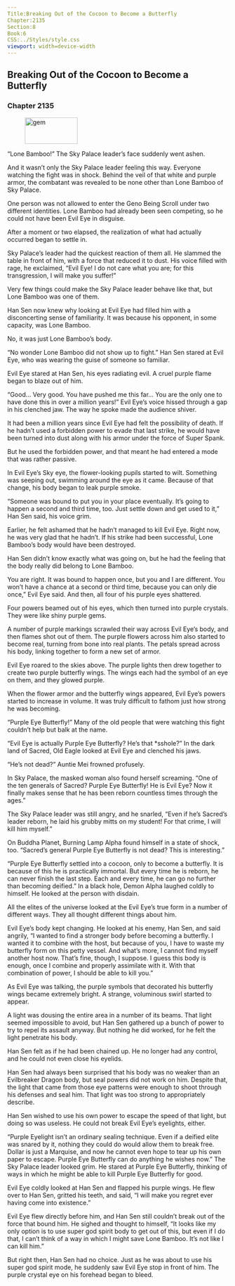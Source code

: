 ```yaml
---
Title:Breaking Out of the Cocoon to Become a Butterfly 
Chapter:2135 
Section:8 
Book:6 
CSS:../Styles/style.css 
viewport: width=device-width
---
```

  
## Breaking Out of the Cocoon to Become a Butterfly
### Chapter 2135
  
<figure>
	<img src="../Images/gem.gif" alt="gem" id="gem" width="120" height="60" />
</figure>
  

  
“Lone Bamboo!” The Sky Palace leader’s face suddenly went ashen.

And it wasn’t only the Sky Palace leader feeling this way. Everyone watching the fight was in shock. Behind the veil of that white and purple armor, the combatant was revealed to be none other than Lone Bamboo of Sky Palace.

One person was not allowed to enter the Geno Being Scroll under two different identities. Lone Bamboo had already been seen competing, so he could not have been Evil Eye in disguise.

After a moment or two elapsed, the realization of what had actually occurred began to settle in.

Sky Palace’s leader had the quickest reaction of them all. He slammed the table in front of him, with a force that reduced it to dust. His voice filled with rage, he exclaimed, “Evil Eye! I do not care what you are; for this transgression, I will make you suffer!”

Very few things could make the Sky Palace leader behave like that, but Lone Bamboo was one of them.

Han Sen now knew why looking at Evil Eye had filled him with a disconcerting sense of familiarity. It was because his opponent, in some capacity, was Lone Bamboo.

No, it was just Lone Bamboo’s body.

“No wonder Lone Bamboo did not show up to fight.” Han Sen stared at Evil Eye, who was wearing the guise of someone so familiar.

Evil Eye stared at Han Sen, his eyes radiating evil. A cruel purple flame began to blaze out of him.

“Good… Very good. You have pushed me this far… You are the only one to have done this in over a million years!” Evil Eye’s voice hissed through a gap in his clenched jaw. The way he spoke made the audience shiver.

It had been a million years since Evil Eye had felt the possibility of death. If he hadn’t used a forbidden power to evade that last strike, he would have been turned into dust along with his armor under the force of Super Spank.

But he used the forbidden power, and that meant he had entered a mode that was rather passive.

In Evil Eye’s Sky eye, the flower-looking pupils started to wilt. Something was seeping out, swimming around the eye as it came. Because of that change, his body began to leak purple smoke.

“Someone was bound to put you in your place eventually. It’s going to happen a second and third time, too. Just settle down and get used to it,” Han Sen said, his voice grim.

Earlier, he felt ashamed that he hadn’t managed to kill Evil Eye. Right now, he was very glad that he hadn’t. If his strike had been successful, Lone Bamboo’s body would have been destroyed.

Han Sen didn’t know exactly what was going on, but he had the feeling that the body really did belong to Lone Bamboo.

You are right. It was bound to happen once, but you and I are different. You won’t have a chance at a second or third time, because you can only die once,” Evil Eye said. And then, all four of his purple eyes shattered.

Four powers beamed out of his eyes, which then turned into purple crystals. They were like shiny purple gems.

A number of purple markings scrawled their way across Evil Eye’s body, and then flames shot out of them. The purple flowers across him also started to become real, turning from bone into real plants. The petals spread across his body, linking together to form a new set of armor.

Evil Eye roared to the skies above. The purple lights then drew together to create two purple butterfly wings. The wings each had the symbol of an eye on them, and they glowed purple.

When the flower armor and the butterfly wings appeared, Evil Eye’s powers started to increase in volume. It was truly difficult to fathom just how strong he was becoming.

“Purple Eye Butterfly!” Many of the old people that were watching this fight couldn’t help but balk at the name.

“Evil Eye is actually Purple Eye Butterfly? He’s that *sshole?” In the dark land of Sacred, Old Eagle looked at Evil Eye and clenched his jaws.

“He’s not dead?” Auntie Mei frowned profusely.

In Sky Palace, the masked woman also found herself screaming. “One of the ten generals of Sacred? Purple Eye Butterfly! He is Evil Eye? Now it finally makes sense that he has been reborn countless times through the ages.”

The Sky Palace leader was still angry, and he snarled, “Even if he’s Sacred’s leader reborn, he laid his grubby mitts on my student! For that crime, I will kill him myself.”

On Buddha Planet, Burning Lamp Alpha found himself in a state of shock, too. “Sacred’s general Purple Eye Butterfly is not dead? This is interesting.”

“Purple Eye Butterfly settled into a cocoon, only to become a butterfly. It is because of this he is practically immortal. But every time he is reborn, he can never finish the last step. Each and every time, he can go no further than becoming deified.” In a black hole, Demon Alpha laughed coldly to himself. He looked at the person with disdain.

All the elites of the universe looked at the Evil Eye’s true form in a number of different ways. They all thought different things about him.

Evil Eye’s body kept changing. He looked at his enemy, Han Sen, and said angrily, “I wanted to find a stronger body before becoming a butterfly. I wanted it to combine with the host, but because of you, I have to waste my butterfly form on this petty vessel. And what’s more, I cannot find myself another host now. That’s fine, though, I suppose. I guess this body is enough, once I combine and properly assimilate with it. With that combination of power, I should be able to kill you.”

As Evil Eye was talking, the purple symbols that decorated his butterfly wings became extremely bright. A strange, voluminous swirl started to appear.

A light was dousing the entire area in a number of its beams. That light seemed impossible to avoid, but Han Sen gathered up a bunch of power to try to repel its assault anyway. But nothing he did worked, for he felt the light penetrate his body.

Han Sen felt as if he had been chained up. He no longer had any control, and he could not even close his eyelids.

Han Sen had always been surprised that his body was no weaker than an Evilbreaker Dragon body, but seal powers did not work on him. Despite that, the light that came from those eye patterns were enough to shoot through his defenses and seal him. That light was too strong to appropriately describe.

Han Sen wished to use his own power to escape the speed of that light, but doing so was useless. He could not break Evil Eye’s eyelights, either.

“Purple Eyelight isn’t an ordinary sealing technique. Even if a deified elite was snared by it, nothing they could do would allow them to break free. Dollar is just a Marquise, and now he cannot even hope to tear up his own paper to escape. Purple Eye Butterfly can do anything he wishes now.” The Sky Palace leader looked grim. He stared at Purple Eye Butterfly, thinking of ways in which he might be able to kill Purple Eye Butterfly for good.

Evil Eye coldly looked at Han Sen and flapped his purple wings. He flew over to Han Sen, gritted his teeth, and said, “I will make you regret ever having come into existence.”

Evil Eye flew directly before him, and Han Sen still couldn’t break out of the force that bound him. He sighed and thought to himself, “It looks like my only option is to use super god spirit body to get out of this, but even if I do that, I can’t think of a way in which I might save Lone Bamboo. It’s not like I can kill him.”

But right then, Han Sen had no choice. Just as he was about to use his super god spirit mode, he suddenly saw Evil Eye stop in front of him. The purple crystal eye on his forehead began to bleed.